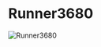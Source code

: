 # Runner3680

![Runner3680](https://github.com/omkbd/Runner3680/blob/master/Picture/Runner3680.jpg)
